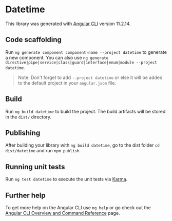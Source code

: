 # Datetime

This library was generated with [Angular CLI](https://github.com/angular/angular-cli) version 11.2.14.

## Code scaffolding

Run `ng generate component component-name --project datetime` to generate a new component. You can also use `ng generate directive|pipe|service|class|guard|interface|enum|module --project datetime`.
> Note: Don't forget to add `--project datetime` or else it will be added to the default project in your `angular.json` file. 

## Build

Run `ng build datetime` to build the project. The build artifacts will be stored in the `dist/` directory.

## Publishing

After building your library with `ng build datetime`, go to the dist folder `cd dist/datetime` and run `npm publish`.

## Running unit tests

Run `ng test datetime` to execute the unit tests via [Karma](https://karma-runner.github.io).

## Further help

To get more help on the Angular CLI use `ng help` or go check out the [Angular CLI Overview and Command Reference](https://angular.io/cli) page.
